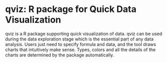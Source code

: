qviz: R package for Quick Data Visualization
====

qviz is a R package supporting quick visualization of data. qviz can be used during the data exploration stage which is the essential part of any data analysis. Users just need to specify formula and data, and the tool draws charts that intuitively make sense. Types, colors and all the details of the charts are determined by the package automatically.
